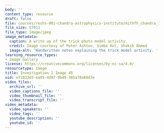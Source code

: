 ```yaml
---
body: ''
content_type: resource
draft: false
file: courses/reshs-001-chandra-astrophysics-institute/mithfh_chandra_inv1_tk_wrt.jpg
file_size: 57011
file_type: image/jpeg
image_metadata:
  caption: A write up of the trick photo model activity.
  credit: Image courtesy of Peter Ashton, Simba Kol, Shakib Ahmed
  image-alt: 'Handwritten notes explaining the trick model activity. '
learning_resource_types:
- Image Gallery
license: https://creativecommons.org/licenses/by-nc-sa/4.0/
resourcetype: Image
title: Investigation 1 Image 45
uid: e71033e5-ea95-4d97-9b49-385a78a66d3e
video_files:
  archive_url: ''
  video_captions_file: ''
  video_thumbnail_file: ''
  video_transcript_file: ''
video_metadata:
  video_speakers: ''
  video_tags: ''
  youtube_description: ''
  youtube_id: ''
---
```


